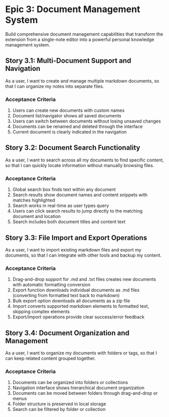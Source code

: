 # Epic 3: Document Management System
Build comprehensive document management capabilities that transform the extension from a single-note editor into a powerful personal knowledge management system.

## Story 3.1: Multi-Document Support and Navigation
As a user,
I want to create and manage multiple markdown documents,
so that I can organize my notes into separate files.

### Acceptance Criteria
1. Users can create new documents with custom names
2. Document list/navigator shows all saved documents
3. Users can switch between documents without losing unsaved changes
4. Documents can be renamed and deleted through the interface
5. Current document is clearly indicated in the navigation

## Story 3.2: Document Search Functionality
As a user,
I want to search across all my documents to find specific content,
so that I can quickly locate information without manually browsing files.

### Acceptance Criteria
1. Global search box finds text within any document
2. Search results show document names and content snippets with matches highlighted
3. Search works in real-time as user types query
4. Users can click search results to jump directly to the matching document and location
5. Search includes both document titles and content text

## Story 3.3: File Import and Export Operations
As a user,
I want to import existing markdown files and export my documents,
so that I can integrate with other tools and backup my content.

### Acceptance Criteria
1. Drag-and-drop support for .md and .txt files creates new documents with automatic formatting conversion
2. Export function downloads individual documents as .md files (converting from formatted text back to markdown)
3. Bulk export option downloads all documents as a zip file
4. Import converts supported markdown elements to formatted text, skipping complex elements
5. Export/import operations provide clear success/error feedback

## Story 3.4: Document Organization and Management
As a user,
I want to organize my documents with folders or tags,
so that I can keep related content grouped together.

### Acceptance Criteria
1. Documents can be organized into folders or collections
2. Navigation interface shows hierarchical document organization
3. Documents can be moved between folders through drag-and-drop or menus
4. Folder structure is preserved in local storage
5. Search can be filtered by folder or collection